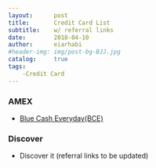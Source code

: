 ```yaml
---
layout:      post
title:       Credit Card List 
subtitle:    w/ referral links
date:        2018-04-10
author:      eiarhabi
#header-img: img/post-bg-BJJ.jpg
catalog:     true
tags:
    -Credit Card
---
```



### AMEX

* [Blue Cash Everyday(BCE)](http://refer.amex.us/MINGYGGZO3?XLINK=MYCP)

### Discover

* Discover it (referral links to be updated)